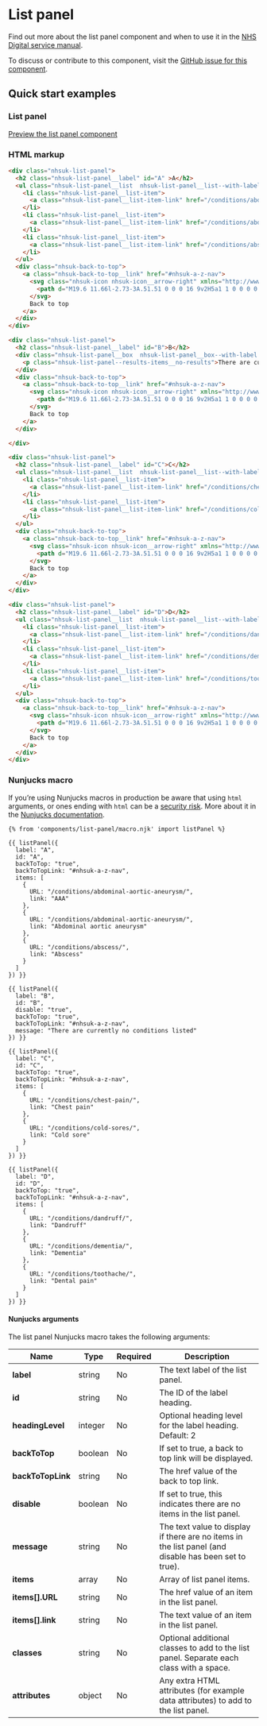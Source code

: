 # List panel

Find out more about the list panel component and when to use it in the [NHS Digital service manual](https://beta.nhs.uk/service-manual/patterns/).

To discuss or contribute to this component, visit the [GitHub issue for this component](https://github.com/nhsuk/nhsuk-frontend/issues/173).

## Quick start examples

### List panel

[Preview the list panel component](https://nhsuk.github.io/nhsuk-frontend/components/list-panel.html)

### HTML markup

```html
<div class="nhsuk-list-panel">
  <h2 class="nhsuk-list-panel__label" id="A" >A</h2>
  <ul class="nhsuk-list-panel__list  nhsuk-list-panel__list--with-label ">
    <li class="nhsuk-list-panel__list-item">
      <a class="nhsuk-list-panel__list-item-link" href="/conditions/abdominal-aortic-aneurysm/">AAA</a>
    </li>
    <li class="nhsuk-list-panel__list-item">
      <a class="nhsuk-list-panel__list-item-link" href="/conditions/abdominal-aortic-aneurysm/">Abdominal aortic aneurysm</a>
    </li>
    <li class="nhsuk-list-panel__list-item">
      <a class="nhsuk-list-panel__list-item-link" href="/conditions/abscess/">Abscess</a>
    </li>
  </ul>
  <div class="nhsuk-back-to-top">
    <a class="nhsuk-back-to-top__link" href="#nhsuk-a-z-nav">
      <svg class="nhsuk-icon nhsuk-icon__arrow-right" xmlns="http://www.w3.org/2000/svg" viewBox="0 0 24 24" aria-hidden="true">
        <path d="M19.6 11.66l-2.73-3A.51.51 0 0 0 16 9v2H5a1 1 0 0 0 0 2h11v2a.5.5 0 0 0 .32.46.39.39 0 0 0 .18 0 .52.52 0 0 0 .37-.16l2.73-3a.5.5 0 0 0 0-.64z"></path>
      </svg>
      Back to top
    </a>
  </div>
</div>

<div class="nhsuk-list-panel">
  <h2 class="nhsuk-list-panel__label" id="B">B</h2>
  <div class="nhsuk-list-panel__box  nhsuk-list-panel__box--with-label ">
    <p class="nhsuk-list-panel--results-items__no-results">There are currently no conditions listed</p>
  </div>
  <div class="nhsuk-back-to-top">
    <a class="nhsuk-back-to-top__link" href="#nhsuk-a-z-nav">
      <svg class="nhsuk-icon nhsuk-icon__arrow-right" xmlns="http://www.w3.org/2000/svg" viewBox="0 0 24 24" aria-hidden="true">
        <path d="M19.6 11.66l-2.73-3A.51.51 0 0 0 16 9v2H5a1 1 0 0 0 0 2h11v2a.5.5 0 0 0 .32.46.39.39 0 0 0 .18 0 .52.52 0 0 0 .37-.16l2.73-3a.5.5 0 0 0 0-.64z"></path>
      </svg>
      Back to top
    </a>
  </div>

</div>

<div class="nhsuk-list-panel">
  <h2 class="nhsuk-list-panel__label" id="C">C</h2>
  <ul class="nhsuk-list-panel__list  nhsuk-list-panel__list--with-label ">
    <li class="nhsuk-list-panel__list-item">
      <a class="nhsuk-list-panel__list-item-link" href="/conditions/chest-pain/">Chest pain</a>
    </li>
    <li class="nhsuk-list-panel__list-item">
      <a class="nhsuk-list-panel__list-item-link" href="/conditions/cold-sores/">Cold sore</a>
    </li>
  </ul>
  <div class="nhsuk-back-to-top">
    <a class="nhsuk-back-to-top__link" href="#nhsuk-a-z-nav">
      <svg class="nhsuk-icon nhsuk-icon__arrow-right" xmlns="http://www.w3.org/2000/svg" viewBox="0 0 24 24" aria-hidden="true">
        <path d="M19.6 11.66l-2.73-3A.51.51 0 0 0 16 9v2H5a1 1 0 0 0 0 2h11v2a.5.5 0 0 0 .32.46.39.39 0 0 0 .18 0 .52.52 0 0 0 .37-.16l2.73-3a.5.5 0 0 0 0-.64z"></path>
      </svg>
      Back to top
    </a>
  </div>
</div>

<div class="nhsuk-list-panel">
  <h2 class="nhsuk-list-panel__label" id="D">D</h2>
  <ul class="nhsuk-list-panel__list  nhsuk-list-panel__list--with-label ">
    <li class="nhsuk-list-panel__list-item">
      <a class="nhsuk-list-panel__list-item-link" href="/conditions/dandruff/">Dandruff</a>
    </li>
    <li class="nhsuk-list-panel__list-item">
      <a class="nhsuk-list-panel__list-item-link" href="/conditions/dementia/">Dementia</a>
    </li>
    <li class="nhsuk-list-panel__list-item">
      <a class="nhsuk-list-panel__list-item-link" href="/conditions/toothache/">Dental pain</a>
    </li>
  </ul>
  <div class="nhsuk-back-to-top">
    <a class="nhsuk-back-to-top__link" href="#nhsuk-a-z-nav">
      <svg class="nhsuk-icon nhsuk-icon__arrow-right" xmlns="http://www.w3.org/2000/svg" viewBox="0 0 24 24" aria-hidden="true">
        <path d="M19.6 11.66l-2.73-3A.51.51 0 0 0 16 9v2H5a1 1 0 0 0 0 2h11v2a.5.5 0 0 0 .32.46.39.39 0 0 0 .18 0 .52.52 0 0 0 .37-.16l2.73-3a.5.5 0 0 0 0-.64z"></path>
      </svg>
      Back to top
    </a>
  </div>
</div>
```

### Nunjucks macro

If you’re using Nunjucks macros in production be aware that using `html` arguments, or ones ending with `html` can be a [security risk](https://en.wikipedia.org/wiki/Cross-site_scripting). More about it in the [Nunjucks documentation](https://mozilla.github.io/nunjucks/api.html#user-defined-templates-warning).

```
{% from 'components/list-panel/macro.njk' import listPanel %}

{{ listPanel({
  label: "A",
  id: "A",
  backToTop: "true",
  backToTopLink: "#nhsuk-a-z-nav",
  items: [
    {
      URL: "/conditions/abdominal-aortic-aneurysm/",
      link: "AAA"
    },
    {
      URL: "/conditions/abdominal-aortic-aneurysm/",
      link: "Abdominal aortic aneurysm"
    },
    {
      URL: "/conditions/abscess/",
      link: "Abscess"
    }
  ]
}) }}

{{ listPanel({
  label: "B",
  id: "B",
  disable: "true",
  backToTop: "true",
  backToTopLink: "#nhsuk-a-z-nav",
  message: "There are currently no conditions listed"
}) }}

{{ listPanel({
  label: "C",
  id: "C",
  backToTop: "true",
  backToTopLink: "#nhsuk-a-z-nav",
  items: [
    {
      URL: "/conditions/chest-pain/",
      link: "Chest pain"
    },
    {
      URL: "/conditions/cold-sores/",
      link: "Cold sore"
    }
  ]
}) }}

{{ listPanel({
  label: "D",
  id: "D",
  backToTop: "true",
  backToTopLink: "#nhsuk-a-z-nav",
  items: [
    {
      URL: "/conditions/dandruff/",
      link: "Dandruff"
    },
    {
      URL: "/conditions/dementia/",
      link: "Dementia"
    },
    {
      URL: "/conditions/toothache/",
      link: "Dental pain"
    }
  ]
}) }}
```

#### Nunjucks arguments

The list panel Nunjucks macro takes the following arguments:

| Name                | Type     | Required  | Description  |
| --------------------|----------|-----------|--------------|
| **label**           | string   | No        | The text label of the list panel. |
| **id**              | string   | No        | The ID of the label heading. |
| **headingLevel**    | integer  | No        | Optional heading level for the label heading. Default: 2 |
| **backToTop**       | boolean  | No        | If set to true, a back to top link will be displayed. |
| **backToTopLink**   | string   | No        | The href value of the back to top link. |
| **disable**         | boolean  | No        | If set to true, this indicates there are no items in the list panel. |
| **message**         | string   | No        | The text value to display if there are no items in the list panel (and disable has been set to true). |
| **items**           | array    | No        | Array of list panel items. |
| **items[].URL**     | string   | No        | The href value of an item in the list panel. |
| **items[].link**    | string   | No        | The text value of an item in the list panel. |
| **classes**         | string   | No        | Optional additional classes to add to the list panel. Separate each class with a space. |
| **attributes**      | object   | No        | Any extra HTML attributes (for example data attributes) to add to the list panel. |
